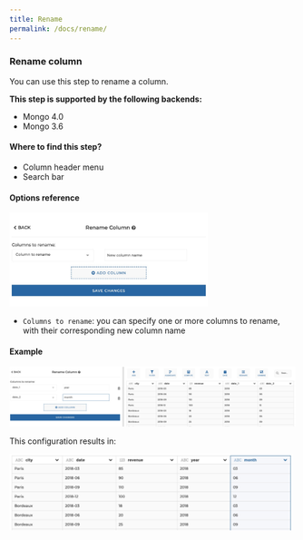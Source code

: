 ```yaml
---
title: Rename
permalink: /docs/rename/
---
```


### Rename column

You can use this step to rename a column.

**This step is supported by the following backends:**

- Mongo 4.0
- Mongo 3.6

#### Where to find this step?

- Column header menu
- Search bar

#### Options reference

<img src="../../img/docs/user-interface/rename_step_form.jpg" width="350" />

- `Columns to rename`: you can specify one or more columns to rename, with their
  corresponding new column name

#### Example

<img src="../../img/docs/user-interface/rename_example_conf.jpg" width="750" />

This configuration results in:

<img src="../../img/docs/user-interface/rename_example_result.jpg" width="500" />
